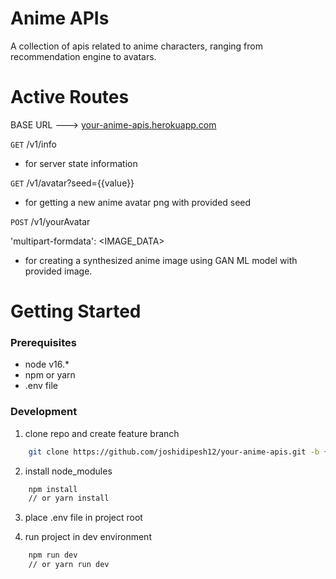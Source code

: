 # Anime APIs

A collection of apis related to anime characters, ranging from recommendation engine to avatars.

# Active Routes

BASE URL ---> [your-anime-apis.herokuapp.com](https://your-anime-apis.herokuapp.com)

`GET` /v1/info

- for server state information

`GET` /v1/avatar?seed={{value}}

- for getting a new anime avatar png with provided seed

`POST` /v1/yourAvatar

'multipart-formdata': <IMAGE_DATA>

- for creating a synthesized anime image using GAN ML model with provided image.

# Getting Started

### Prerequisites

- node v16.\*
- npm or yarn
- .env file

### Development

1. clone repo and create feature branch

```bash
    git clone https://github.com/joshidipesh12/your-anime-apis.git -b {{branch-name}}
```

2. install node_modules

```bash
    npm install
    // or yarn install
```

3. place .env file in project root

4. run project in dev environment

```bash
    npm run dev
    // or yarn run dev
```
